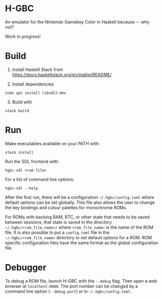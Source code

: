 # H-GBC

An emulator for the Nintendo Gameboy Color in Haskell because -- why not?

Work in progress!

# Build

1. Install Haskell Stack from
   <https://docs.haskellstack.org/en/stable/README/>

2. Install dependencies

```
sudo apt install libsdl2-dev
```

3. Build with

```
stack build
```

# Run

Make executables available on your PATH with:

```
stack install
```

Run the SDL frontend with:

```
hgbc-sdl <rom file>
```    

For a list of command line options:

```
hgbc-sdl --help
```

After the first run, there will be a configuration `~/.hgbc/config.toml`
where default options can be set globally. This file also allows the user to
change the key bindings and colour palettes for monochrome ROMs.

For ROMs with backing RAM, RTC, or other state that needs to be saved between
sessions, that state is saved in the directory `~/.hgbc/<rom_file_name>/`
where `<rom_file_name>` is the name of the ROM file. It is also possible to
put a `config.toml` file in the `~/.hgbc/<rom_file_name>` directory to set
default options for a ROM. ROM specific configuration files have the same
format as the global configuration file.

# Debugger

To debug a ROM file, launch H-GBC with the `--debug` flag.  Then open a web
browser at `localhost:8080`.  The port number can be changed by a command line
option (`--debug-port`) or in `~/.hgbc/config.toml`.
